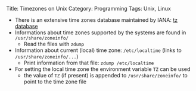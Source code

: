 Title: Timezones on Unix
Category: Programming
Tags: Unix, Linux

- There is an extensive time zones database maintained by IANA: [tz database](https://en.wikipedia.org/wiki/Tz_database)
- Informations about time zones supported by the systems are found in `/usr/share/zoneinfo/`
    - Read the files with `zdump`
- Information about current (local) time zone: `/etc/localtime` (links to `/usr/share/zoneinfo/...`)
    - Print information from that file: `zdump /etc/localtime`
- For setting the local time zone the environment variable `TZ` can be used
    - the value of `TZ` (if present) is appended to `/usr/share/zoneinfo/` to point to the time zone file
